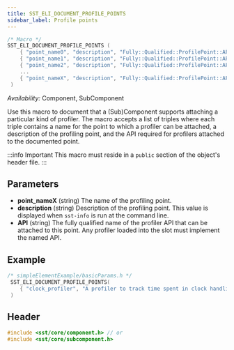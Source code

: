 ```yaml
---
title: SST_ELI_DOCUMENT_PROFILE_POINTS
sidebar_label: Profile points
---
```


```cpp
/* Macro */
SST_ELI_DOCUMENT_PROFILE_POINTS (
    { "point_name0", "description", "Fully::Qualified::ProfilePoint::API" },
    { "point_name1", "description", "Fully::Qualified::ProfilePoint::API" },
    { "point_name2", "description", "Fully::Qualified::ProfilePoint::API" },
    ...
    { "point_nameX", "description", "Fully::Qualified::ProfilePoint::API" }
 )
```

*Availability:* Component, SubComponent

Use this macro to document that a (Sub)Component supports attaching a particular kind of profiler. The macro accepts a list of triples where each triple contains a name for the point to which a profiler can be attached, a description of the profiling point, and the API required for profilers attached to the documented point.

:::info Important
This macro must reside in a `public` section of the object's header file.
:::

## Parameters

* **point_nameX** (string) The name of the profiling point.
* **description** (string) Description of the profiling point. This value is displayed when `sst-info` is run at the command line.
* **API** (string) The fully qualified name of the profiler API that can be attached to this point. Any profiler loaded into the slot must implement the named API.


## Example

```cpp title="Excerpt from sst-elements/src/sst/elements/simpleElementExample/basicParams.h"
/* simpleElementExample/basicParams.h */
 SST_ELI_DOCUMENT_PROFILE_POINTS(
    { "clock_profiler", "A profiler to track time spent in clock handling", "SST::Profile::ClockHandlerProfileTool" }
 )
```

## Header
```cpp
#include <sst/core/component.h> // or
#include <sst/core/subcomponent.h>
```
